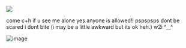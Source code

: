   ![](https://komarev.com/ghpvc/?username=KAITO-V1&color=000000)

come c+h if u see me alone yes anyone is allowed!! pspspsps dont be scared i dont bite (i may be a little awkward but its ok heh.) w2i ^__^

![image](https://github.com/user-attachments/assets/1e7bbf8e-0dc4-4926-843a-e95429c7021e)
